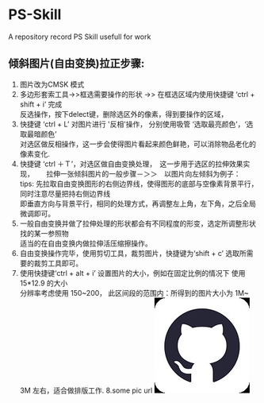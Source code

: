 # PS-Skill
A repository record PS Skill usefull for work
## 倾斜图片(自由变换)拉正步骤:  
1. 图片改为CMSK 模式
2. 多边形套索工具->>框选需要操作的形状 ->> 在框选区域内使用快捷键 ‘ctrl + shift + i’ 完成  
反选操作，按下delect键，删除选区外的像素，得到要操作的区域，
3. 快捷键 ‘ctrl  + L’ 对图片进行 '反相'操作， 分别使用吸管 ‘选取最亮颜色’，‘选取最暗颜色’   
对选区做反相操作，这一步会使得图片看起来颜色鲜艳，可以消除物品老化的像素变化.  
4. 快捷键 ‘ctrl ＋Ｔ’，对选区做自由变换处理，　这一步用于选区的拉伸效果实现，　　
拉伸一张倾斜图片的一般步骤－＞＞　以图片向左倾斜为例子：　　
tips: 先拉取自由变换图形的右侧边界线，使得图形的底部与空像素背景平行，同时注意尽量把持右侧边界线  
即垂直方向与背景平行，相同的处理方式，再调整左上角，左下角，之后全局微调即可。
5. 一般自由变换并做了拉伸处理的形状都会有不同程度的形变，选定所调整形状找的某一参照物  
适当的在自由变换内做拉伸活压缩擦操作。
6. 自由变换操作完毕，使用剪切工具，裁剪图片，快捷键为‘shift + c’ 选取所需要的裁剪工具即可。
7. 使用快捷键‘ctrl + alt + i’ 设置图片的大小，例如在固定比例的情况下 使用 15*12.9 的大小  
分辨率考虑使用 150~200， 此区间段的范围内：所得到的图片大小为 1M~ 3M 左右，适合做排版工作.
8.some pic url ![image](https://github.com/dragonbao/PS-Skill/blob/master/bbb.jpg)
